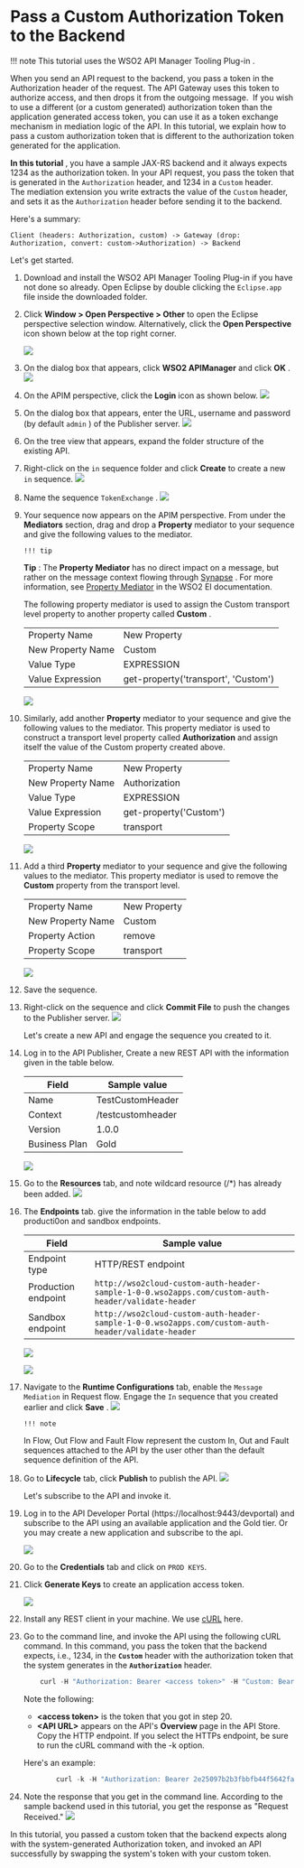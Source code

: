 # Pass a Custom Authorization Token to the Backend

!!! note
This tutorial uses the WSO2 API Manager Tooling Plug-in .


When you send an API request to the backend, you pass a token in the Authorization header of the request. The API Gateway uses this token to authorize access, and then drops it from the outgoing message.  If you wish to use a different (or a custom generated) authorization token than the application generated access token, you can use it as a token exchange mechanism in mediation logic of the API. In this tutorial, we explain how to pass a custom authorization token that is different to the authorization token generated for the application.

**In this tutorial** , you have a sample JAX-RS backend and it always expects 1234 as the authorization token. In your API request, you pass the token that is generated in the `Authorization` header, and 1234 in a `Custom` header. The mediation extension you write extracts the value of the `Custom` header, and sets it as the `Authorization` header before sending it to the backend.

Here's a summary:

`Client (headers: Authorization, custom) -> Gateway (drop: Authorization, convert: custom->Authorization) -> Backend                     `

Let's get started.

1.  Download and install the WSO2 API Manager Tooling Plug-in if you have not done so already. Open Eclipse by double clicking the `Eclipse.app` file inside the downloaded folder.

2.  Click **Window &gt; Open Perspective &gt; Other** to open the Eclipse perspective selection window. Alternatively, click the **Open Perspective** icon shown below at the top right corner.

    ![](../../../assets/img/Learn/eclipse-open-perspective.png)

3.  On the dialog box that appears, click **WSO2 APIManager** and click **OK** .
    ![](../../../assets/img/Learn/eclipse-open-apim.png)
4.  On the APIM perspective, click the **Login** icon as shown below.
    ![](../../../assets/img/Learn/eclipse-login.png)
5.  On the dialog box that appears, enter the URL, username and password (by default `admin` ) of the Publisher server.
    ![](../../../assets/img/Learn/eclipse-login-to-apim-registry.png)
6.  On the tree view that appears, expand the folder structure of the existing API.
7.  Right-click on the `in` sequence folder and click **Create** to create a new `in` sequence.
    ![](../../../assets/img/Learn/eclipse-create-in-seq.png)
8.  Name the sequence `TokenExchange` .
    ![](../../../assets/img/Learn/token-exchange-seq.png)

9.  Your sequence now appears on the APIM perspective. From under the **Mediators** section, drag and drop a **Property** mediator to your sequence and give the following values to the mediator.

        !!! tip
    **Tip** : The **Property Mediator** has no direct impact on a message, but rather on the message context flowing through [Synapse](https://docs.wso2.com/display/EI611/Synapse+Configuration+Reference) . For more information, see [Property Mediator](https://docs.wso2.com/display/EI650/Property+Mediator) in the WSO2 EI documentation.


    The following property mediator is used to assign the Custom transport level property to another property called **Custom** .

    |                   |                                     |
    |-------------------|-------------------------------------|
    | Property Name     | New Property                        |
    | New Property Name | Custom                              |
    | Value Type        | EXPRESSION                          |
    | Value Expression  | get-property('transport', 'Custom') |

    ![](../../../assets/img/Learn/eclipse-token-exchange-property.png)

10. Similarly, add another **Property** mediator to your sequence and give the following values to the mediator. This property mediator is used to construct a transport level property called **Authorization** and assign itself the value of the Custom property created above.

    |                   |                        |
    |-------------------|------------------------|
    | Property Name     | New Property           |
    | New Property Name | Authorization          |
    | Value Type        | EXPRESSION             |
    | Value Expression  | get-property('Custom') |
    | Property Scope    | transport              |

    ![](../../../assets/img/Learn/eclipse-token-exchange-property-2.png)

11. Add a third **Property** mediator to your sequence and give the following values to the mediator. This property mediator is used to remove the **Custom** property from the transport level.

    |                   |              |
    |-------------------|--------------|
    | Property Name     | New Property |
    | New Property Name | Custom       |
    | Property Action   | remove       |
    | Property Scope    | transport    |

    ![](/assets/img/Learn/eclipse-token-exchange-property-3.png)

12. Save the sequence.

13. Right-click on the sequence and click **Commit File** to push the changes to the Publisher server.
    ![](/assets/img/Learn/eclipse-commit-file.png)

    Let's create a new API and engage the sequence you created to it.

14. Log in to the API Publisher, Create a new REST API with the information given in the table below.

    | Field         | Sample value         |
    |---------------|----------------------|
    | Name          | TestCustomHeader     |
    | Context       | /testcustomheader               |
    | Version       | 1.0.0                |
    | Business Plan | Gold                 |

    ![](../../../assets/img/Learn/test-custom-header-api.png)

15. Go to the **Resources** tab, and note wildcard resource (/\*) has already been added.
    ![](../../../assets/img/Learn/test-custom-header-resources.png)
16. The **Endpoints** tab. give the information in the table below to add producti0on and sandbox endpoints.

    | Field               | Sample value                                                                                                                                                       |
    |---------------------|--------------------------------------------------------------------------------------------------------------------------------------------------------------------|
    | Endpoint type       | HTTP/REST endpoint                                                                                                                                                      |
    | Production endpoint | `http://wso2cloud-custom-auth-header-sample-1-0-0.wso2apps.com/custom-auth-header/validate-header` |
    | Sandbox endpoint    | `http://wso2cloud-custom-auth-header-sample-1-0-0.wso2apps.com/custom-auth-header/validate-header`|

    ![](../../../assets/img/Learn/add-rest-endpoint.png)

    ![](../../../assets/img/Learn/test-custom-header-api-endpoints.png)

17. Navigate to the **Runtime Configurations** tab, enable the `Message Mediation` in Request flow. Engage the `In` sequence that you created earlier and click **Save** .
    ![](../../../assets/img/Learn/token-exchange-seq-upload.png)

        !!! note
    In Flow, Out Flow and Fault Flow represent the custom In, Out and Fault sequences attached to the API by the user other than the default sequence definition of the API.


18. Go to **Lifecycle** tab, click **Publish** to publish the API.
    ![](../../../assets/img/Learn/test-custom-header-api-publish.png)

    Let's subscribe to the API and invoke it.

19. Log in to the API Developer Portal (https://localhost:9443/devportal) and subscribe to the API using an available application and the Gold tier. Or you may create a new application and subscribe to the api.

    ![](../../../assets/img/Learn/subscribe-with-default-app.png)

20. Go to the **Credentials** tab and click on `PROD KEYS`. 
21. Click **Generate Keys** to create an application access token.

    ![](../../../assets/img/Learn/custom-header-api-key-generation.png)

22. Install any REST client in your machine. We use [cURL](http://curl.haxx.se/download.html) here.
23. Go to the command line, and invoke the API using the following cURL command. In this command, you pass the token that the backend expects, i.e., 1234, in the **`Custom`** header with the authorization token that the system generates in the **`Authorization`** header.

    ``` java
        curl -H "Authorization: Bearer <access token>" -H "Custom: Bearer 1234" <API URL>
    ```

    Note the following:

    -   **&lt;access token&gt;** is the token that you got in step 20.
    -   **&lt;API URL&gt;** appears on the API's **Overview** page in the API Store. Copy the HTTP endpoint. If you select the HTTPs endpoint, be sure to run the cURL command with the -k option.

    Here's an example:

    ``` java
            curl -k -H "Authorization: Bearer 2e25097b2b3fbbfb44f5642fa8a495a1" -H "Custom: Bearer 1234" https://localhost:8243/test/1.0.0
    ```

24. Note the response that you get in the command line. According to the sample backend used in this tutorial, you get the response as "Request Received."
    ![](../../../assets/img/Learn/custom-header-response.png.png)

In this tutorial, you passed a custom token that the backend expects along with the system-generated Authorization token, and invoked an API successfully by swapping the system's token with your custom token.
